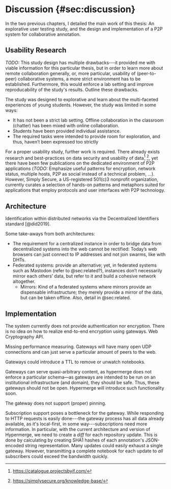 # Discussion {#sec:discussion}

In the two previous chapters, I detailed the main work of this thesis: An explorative user testing study, and the design and implementation of a P2P system for collaborative annotation.

## Usability Research

_TODO:_ This study design has multiple drawbacks---it provided me with viable information for this particular thesis, but in order to learn more about remote collaboration generally, or, more particular, usability of (peer-to-peer) collaborative systems, a more strict environment has to be established. Furthermore, this would enforce a lab setting and improve reproducability of the study's results. Outline these drawbacks.

The study was designed to explorative and learn about the multi-faceted experiences of young students. However, the study was limited in some ways:

* It has not been a strict lab setting. Offline collaboration in the classroom (chatter) has been mixed with online collaboration.
* Students have been provided individual assistance.
* The required tasks were intended to provide room for exploration, and thus, haven’t been expressed too strictly

For a proper usability study, further work is required. There already exists research and best-practices on data security and usability of data[^if-library] [^simply-secure-kb], yet there have been few publications on the dedicated environment of P2P applications (_TODO:_ Emphasize useful patterns for encryption, network status, multiple hosts, P2P as social instead of a technical problem, ...). However, Simply Secure, a US-registered 501(c)3 nonprofit organization, currently curates a selection of hands-on patterns and metaphors suited for applications that employ protocols and user interfaces with P2P technology.

[^if-library]: <https://catalogue.projectsbyif.com/>
[^simply-secure-kb]: <https://simplysecure.org/knowledge-base/>

## Architecture

Identification within distributed networks via the Decentralized Identifiers standard [@did2019].

Some take-aways from both architectures:

* The requirement for a centralized instance in order to bridge data from decentralized systems into the web cannot be rectified: Today’s web browsers can just connect to IP addresses and not join swarms, like with DHTs.
* Federated systems: provide an alternative; yet, in federated systems such as Mastodon (refer to @sec:related?), instances don’t necessarily mirror each others’ data, but refer to it and build a cohesive network altogether.
	* Mirrors: Kind of a federated systems where mirrors provide an dispensable infrastructure; they merely provide a mirror of the data, but can be taken offline. Also, detail in @sec:related.

## Implementation

The system currently does not provide authentication nor encryption. There is no idea on how to realize end-to-end encryption using gateways. Web Cryptography API.

Missing performance measuring. Gateways will have many open UDP connections and can just serve a particular amount of peers to the web.

Gateways could introduce a TTL to remove or unwatch notebooks.

Gateways can serve quasi-arbitrary content, as hypermerge does not enforce a particular schema—as gateways are intended to be run on an institutional infrastructure (and domain), they should be safe. Thus, these gateways should not be open. Hypermerge will introduce such functionality soon.

The gateway does not support (proper) pinning.

Subscription support poses a bottleneck for the gateway. While responding to HTTP requests is easily done---the gateway process has all data already available, as it's local-first, in some way---subscriptions need more information. In particular, with the current architecture and version of Hypermerge, we need to create a _diff_ for each repository update. This is done by calculating by creating SHA1 hashes of each annotation's JSON-encoded string representation. Many updates could easily exhaust a single gateway. However, transmitting a complete notebook for each update to _all_ subscribers could exceed the bandwidth quickly.

